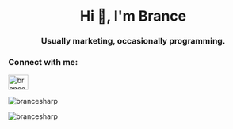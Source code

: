 <h1 align="center">Hi 👋, I'm Brance</h1>
<h3 align="center">Usually marketing, occasionally programming.</h3>

<h3 align="left">Connect with me:</h3>
<p align="left">
<a href="https://linkedin.com/in/brancesharp" target="blank"><img align="center" src="https://raw.githubusercontent.com/rahuldkjain/github-profile-readme-generator/master/src/images/icons/Social/linked-in-alt.svg" alt="brancesharp" height="30" width="40" /></a>
</p>

<p><img align="center" src="https://github-readme-stats.vercel.app/api/top-langs?username=brancesharp&show_icons=true&locale=en&layout=compact" alt="brancesharp" /></p>

<p><img align="center" src="https://github-readme-streak-stats.herokuapp.com/?user=brancesharp&" alt="brancesharp" /></p>
